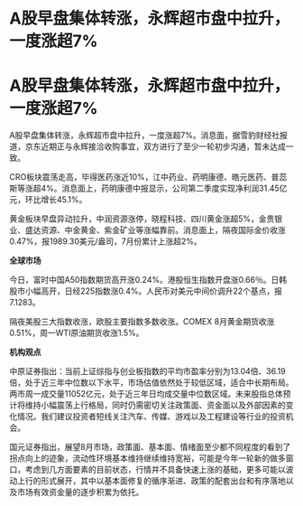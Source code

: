 # A股早盘集体转涨，永辉超市盘中拉升，一度涨超7%

# A股早盘集体转涨，永辉超市盘中拉升，一度涨超7%

A股早盘集体转涨，永辉超市盘中拉升，一度涨超7%。消息面，据雪豹财经社报道，京东近期正与永辉接洽收购事宜，双方进行了至少一轮初步沟通，暂未达成一致。

CRO板块震荡走高，毕得医药涨近10%，江中药业、药明康德、皓元医药、普蕊斯等涨超4%。消息面上，药明康德中报显示，公司第二季度实现净利润31.45亿元，环比增长45.1%。

黄金板块早盘异动拉升，中润资源涨停，晓程科技、四川黄金涨超5%，金贵银业、盛达资源、中金黄金、紫金矿业等涨幅靠前。消息面上，隔夜国际金价收涨0.47%，报1989.30美元/盎司，7月份累计上涨超2%。

**全球市场**

今日，富时中国A50指数期货高开涨0.24%。港股恒生指数开盘涨0.66％。日韩股市小幅高开，日经225指数涨0.4%。人民币对美元中间价调升22个基点，报7.1283。

隔夜美股三大指数收涨，欧股主要指数多数收涨。COMEX 8月黄金期货收涨0.51%，周一WTI原油期货收涨1.5%。

**机构观点**

中原证券指出：当前上证综指与创业板指数的平均市盈率分别为13.04倍、36.19倍，处于近三年中位数以下水平，市场估值依然处于较低区域，适合中长期布局。两市周一成交量11052亿元，处于近三年日均成交量中位数区域。未来股指总体预计将维持小幅震荡上行格局，同时仍需密切关注政策面、资金面以及外部因素的变化情况。我们建议投资者短线关注汽车、传媒、游戏以及工程建设等行业的投资机会。

国元证券指出，展望8月市场，政策面、基本面、情绪面至少都不同程度的看到了拐点向上的迹象，流动性环境基本维持继续维持宽裕，可能是今年一轮新的做多窗口，考虑到几方面要素的目前状态，行情并不具备快速上涨的基础，更多可能以波动上行的形式展开，其中以基本面修复的循序渐进、政策的配套出台和有序落地以及市场有效资金量的逐步积累为依托。

